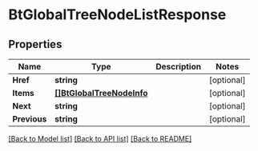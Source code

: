 # BtGlobalTreeNodeListResponse

## Properties

Name | Type | Description | Notes
------------ | ------------- | ------------- | -------------
**Href** | **string** |  | [optional] 
**Items** | [**[]BtGlobalTreeNodeInfo**](BTGlobalTreeNodeInfo.md) |  | [optional] 
**Next** | **string** |  | [optional] 
**Previous** | **string** |  | [optional] 

[[Back to Model list]](../README.md#documentation-for-models) [[Back to API list]](../README.md#documentation-for-api-endpoints) [[Back to README]](../README.md)


